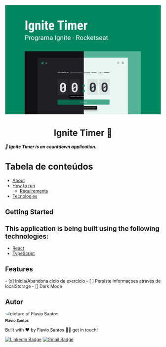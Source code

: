 <div align="center"><img src="ignite-timer.png" alt=""/></div>

<div id='about'>
  <h1 align="center">
	Ignite Timer 🚀
  </h1>
  <h5 align="left">
	  🚀 Ignite Timer is an countdown application.
  </h5>
  <!-- <h5 align="left">
	  The application was developed during a week event of ReactJS development, 
    the functionallities were get to know about Context API, NextJS and Componentization.
  </h5> -->
  <!-- <h5 align="left">
	  As a developer I can never stop learning, I added some new functionallities to take
    the application to the next level, 
    the functionallities are Dark and Light mode of course, 
    ask to the user the time he wants in the countdown, loggin with github account, 
    salve the progress in the cookies, responsiveness.
  </h5> -->
</div>

# Tabela de conteúdos

<!--ts-->

- [About](#about)
- [How to run](#how-to-run)
  - [Requirements](#requirements)
- [Tecnologies](#technologies)
<!--te-->

## Getting Started

<!-- <div id='hot-to-run'>
  <h2>Check the Final Application Here:</h2>
  ()
</div> -->

<div id='technologies'>
  <h2>This application is being built using the following technologies:</h2>
  
  - [React](https://pt-br.reactjs.org/)
  - [TypeScript](https://www.typescriptlang.org/)
</div>

<div id='features'>
  <h2>Features</h2>
    - [x] Inicia/Abandona ciclo de exercicio
    - [ ] Persiste informaçoes através de localStorage
    - [] Dark Mode
</div>

<div id='author'>
  <h2>Autor</h2>

 <img style="border-radius: 50%;" src="https://avatars.githubusercontent.com/u/48564704?v=4" width="100px;" alt="picture of Flavio Santos"/>
 <br />
 <sub><b>Flavio Santos</b></sub>

Built with ❤️ by Flavio Santos 👋🏽 get in touch!

[![Linkedin Badge](https://img.shields.io/badge/-flvSantos-blue?style=flat-square&logo=Linkedin&logoColor=white&link=https://www.linkedin.com/in/flvSantos15/)](https://www.linkedin.com/in/flvSantos15/)
[![Gmail Badge](https://img.shields.io/badge/-flvSantos300@gmail.com-c14438?style=flat-square&logo=Gmail&logoColor=white&link=mailto:flvSantos300@gmail.com)](mailto:flvSantos300@gmail.com)

</div>
